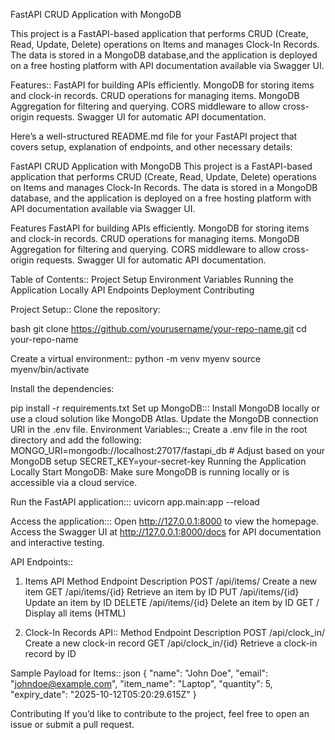 FastAPI CRUD Application with MongoDB

This project is a FastAPI-based application that performs CRUD (Create, Read, Update, Delete) operations on Items and manages Clock-In Records.
The data is stored in a MongoDB database,and the application is deployed on a free hosting platform with API documentation available via Swagger UI.

Features::
FastAPI for building APIs efficiently.
MongoDB for storing items and clock-in records.
CRUD operations for managing items.
MongoDB Aggregation for filtering and querying.
CORS middleware to allow cross-origin requests.
Swagger UI for automatic API documentation.


Here’s a well-structured README.md file for your FastAPI project that covers setup, explanation of endpoints, and other necessary details:

FastAPI CRUD Application with MongoDB
This project is a FastAPI-based application that performs CRUD (Create, Read, Update, Delete) operations on Items and manages Clock-In Records. The data is stored in a MongoDB database, and the application is deployed on a free hosting platform with API documentation available via Swagger UI.

Features
FastAPI for building APIs efficiently.
MongoDB for storing items and clock-in records.
CRUD operations for managing items.
MongoDB Aggregation for filtering and querying.
CORS middleware to allow cross-origin requests.
Swagger UI for automatic API documentation.

Table of Contents::
Project Setup
Environment Variables
Running the Application Locally
API Endpoints
Deployment
Contributing

Project Setup::
Clone the repository:

bash
git clone https://github.com/yourusername/your-repo-name.git
cd your-repo-name

Create a virtual environment::
python -m venv myenv
source myenv/bin/activate 

  
Install the dependencies:

pip install -r requirements.txt
Set up MongoDB:::
Install MongoDB locally or use a cloud solution like MongoDB Atlas.
Update the MongoDB connection URI in the .env file.
Environment Variables::;
Create a .env file in the root directory and add the following:
MONGO_URI=mongodb://localhost:27017/fastapi_db  # Adjust based on your MongoDB setup
SECRET_KEY=your-secret-key
Running the Application Locally
Start MongoDB: Make sure MongoDB is running locally or is accessible via a cloud service.

Run the FastAPI application:::
uvicorn app.main:app --reload

Access the application:::
Open http://127.0.0.1:8000 to view the homepage.
Access the Swagger UI at http://127.0.0.1:8000/docs for API documentation and interactive testing.


API Endpoints::
1. Items API
Method	Endpoint	Description
POST	/api/items/	Create a new item
GET	/api/items/{id}	Retrieve an item by ID
PUT	/api/items/{id}	Update an item by ID
DELETE	/api/items/{id}	Delete an item by ID
GET	/	Display all items (HTML)

3. Clock-In Records API::
Method	Endpoint	Description
POST	/api/clock_in/	Create a new clock-in record
GET	/api/clock_in/{id}	Retrieve a clock-in record by ID


Sample Payload for Items::
json
{
  "name": "John Doe",
  "email": "johndoe@example.com",
  "item_name": "Laptop",
  "quantity": 5,
  "expiry_date": "2025-10-12T05:20:29.615Z"
}

Contributing
If you’d like to contribute to the project, feel free to open an issue or submit a pull request.
